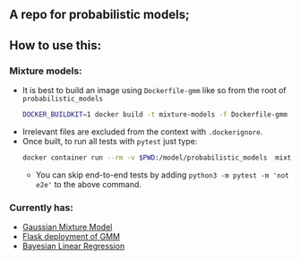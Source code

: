 ## A repo for probabilistic models;

## How to use this:
### Mixture models:
* It is best to build an image using `Dockerfile-gmm` like so from the root of `probabilistic_models`
    ```bash
    DOCKER_BUILDKIT=1 docker build -t mixture-models -f Dockerfile-gmm .
    ```
* Irrelevant files are excluded from the context with `.dockerignore`.
* Once built, to run all tests with `pytest` just type:
    ```bash
    docker container run --rm -v $PWD:/model/probabilistic_models  mixture-models
    ```
    * You can skip end-to-end tests by adding `python3 -m pytest -m 'not e2e'` to the above command.

### Currently has:
* [Gaussian Mixture Model](https://github.com/mariovas3/probabilistic_models/tree/master/gmm)
* [Flask deployment of GMM](https://github.com/mariovas3/probabilistic_models/tree/master/flask_gmm)
* [Bayesian Linear Regression](https://github.com/mariovas3/probabilistic_models/tree/master/bayesian_linear_reg)

